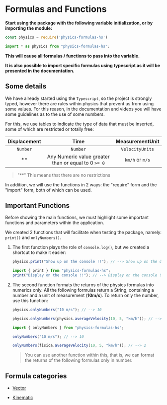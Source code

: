 # Formulas and Functions

**Start using the package with the following variable initialization, or by importing the module:**

```javascript
const physics = require('physics-formulas-hs')
```

```ts
import * as physics from "physics-formulas-hs";
```

**This will cause all formulas / functions to pass into the variable.**

**It is also possible to import specific formulas using typescript as it will be presented in the documentation.**


## Some details

We have already started using the ```Typescript```, so the project is strongly typed, however there are rules within physics that prevent us from using some values. For this reason, in the documentation and videos you will have some guidelines as to the use of some numbers.

For this, we use tables to indicate the type of data that must be inserted, some of which are restricted or totally free:

Displacement | Time | MeasurementUnit
:---: | :---: | :---:
`Number` | `Number` | `VelocityUnits`
** | Any Numeric value greater than or equal to 0 `>= 0` | `km/h` or `m/s`

> "**" This means that there are no restrictions

In addition, we will use the functions in 2 ways: the "require" form and the "import" form, both of which can be used.

## Important Functions

Before showing the main functions, we must highlight some important functions and parameters within the application.

We created 2 functions that will facilitate when testing the package, namely: ```print()``` and ```onlyNumbers()```.

1. The first function plays the role of ```console.log()```, but we created a shortcut to make it easier:

    ```javascript
    physics.print("Show up on the console !!"); // --> Show up on the console !!
    ```

    ```ts
    import { print } from "physics-formulas-hs";
    print("Display on the console !!"); // --> Display on the console !!
    ```

2. The second function formats the returns of the physics formulas into numerics only. All the following formulas return a String, containing a number and a unit of measurement (**10m/s**). To return only the number, use this function:

    ```javascript
    physics.onlyNumbers("10 m/s"); // --> 10

    physics.onlyNumbers(physics.averageVelocity(10, 5, "km/h")); // --> 2
    ```

    ```ts
    import { onlyNumbers } from "physics-formulas-hs";

    onlyNumbers("10 m/s"); // --> 10

    onlyNumbers(fisica.averageVelocity(10, 5, "km/h")); // --> 2
    ```

    >You can use another function within this, that is, we can format the returns of the following formulas only in number.

## Formula categories

- [Vector](https://github.com/YujiYashima/physics-formulas-hs/blob/main/docs/Vector.md)

- [Kinematic](https://github.com/YujiYashima/physics-formulas-hs/blob/main/docs/Kinematic.md)

